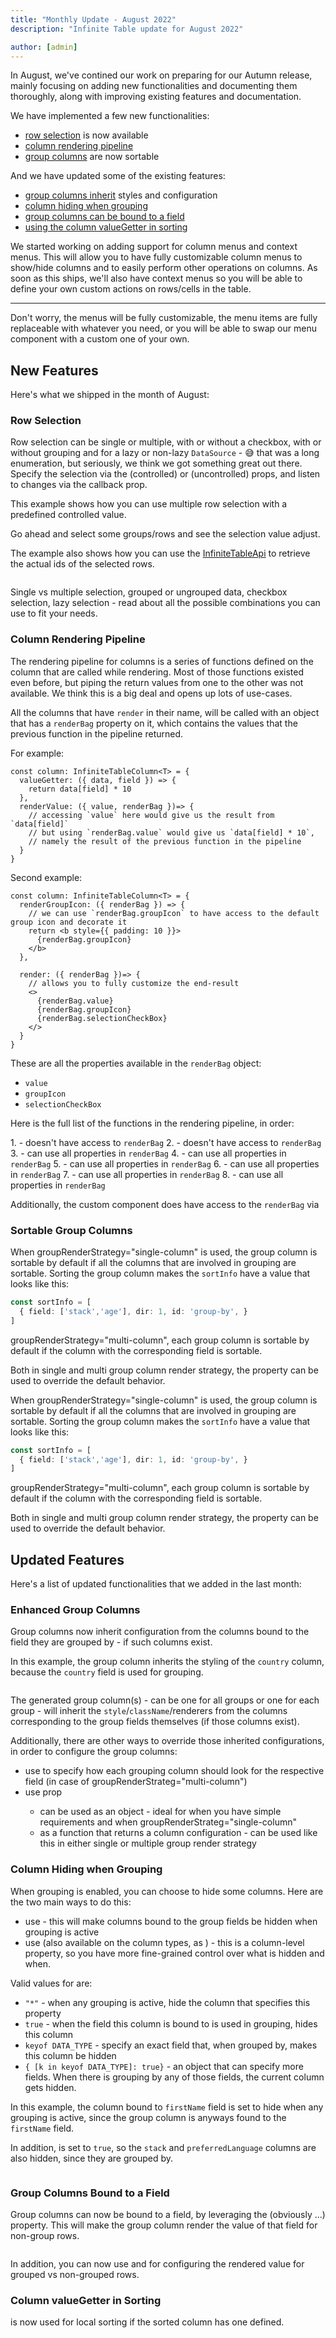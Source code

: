 ```yaml
---
title: "Monthly Update - August 2022"
description: "Infinite Table update for August 2022"

author: [admin]
---
```

In August, we've contined our work on preparing for our Autumn release, mainly focusing on adding new functionalities and documenting them thoroughly, along with improving existing features and documentation.

We have implemented a few new functionalities:

 * [row selection](#row-selection) is now available
 * [column rendering pipeline](#column-rendering-pipeline)
 * [group columns](#sortable-group-columns) are now sortable
 

And we have updated some of the existing features:

 * [group columns inherit](#enhanced-group-columns) styles and configuration
 * [column hiding when grouping](#column-hiding-when-grouping)
 * [group columns can be bound to a field](#group-columns-bound-to-a-field)
 * [using the column valueGetter in sorting](#column-valuegetter-in-sorting)
 
<Note title="Coming soon">

We started working on adding support for column menus and context menus. This will allow you to have fully customizable column menus to show/hide columns and to easily perform other operations on columns. 
As soon as this ships, we'll also have context menus so you will be able to define your own custom actions on rows/cells in the table.

---

Don't worry, the menus will be fully customizable, the menu items are fully replaceable with whatever you need, or you will be able to swap our menu component with a custom one of your own.

</Note>

## New Features

Here's what we shipped in the month of August:

### Row Selection

Row selection can be single or multiple, with or without a checkbox, with or without grouping and for a lazy or non-lazy `DataSource` - 😅 that was a long enumeration, but seriously, we think we got something great out there. Specify the selection via the <DPropLink name="rowSelection" /> (controlled) or <DPropLink name="defaultRowSelection" /> (uncontrolled) props, and listen to changes via the <DPropLink name="onRowSelectionChange" /> callback prop.

<Sandpack title="Multi row checkbox selection with grouping" >

<Description>

This example shows how you can use multiple row selection with a predefined controlled value.

Go ahead and select some groups/rows and see the selection value adjust.

The example also shows how you can use the [InfiniteTableApi](/docs/latest/reference/api) to retrieve the actual ids of the selected rows.

</Description>


```ts file=../../../../docs/latest/reference/controlled-multi-row-selection-example.page.tsx
```

</Sandpack>


<YouWillLearnCard inline title="Find out more on row selection" path="/docs/latest/learn/selection/row-selection">

Single vs multiple selection, grouped or ungrouped data, checkbox selection, lazy selection - read about all the possible combinations you can use to fit your needs.

</YouWillLearnCard>


### Column Rendering Pipeline

The rendering pipeline for columns is a series of functions defined on the column that are called while rendering. Most of those functions existed even before, but piping the return values from one to the other was not available. We think this is a big deal and opens up lots of use-cases.

<Note>

All the columns that have `render` in their name, will be called with an object that has a `renderBag` property on it, which contains the values that the previous function in the pipeline returned.

</Note>

For example:

```tsx
const column: InfiniteTableColumn<T> = {
  valueGetter: ({ data, field }) => {
    return data[field] * 10
  },
  renderValue: ({ value, renderBag })=> {
    // accessing `value` here would give us the result from `data[field]`
    // but using `renderBag.value` would give us `data[field] * 10`, 
    // namely the result of the previous function in the pipeline
  }
}
```

Second example:

```tsx
const column: InfiniteTableColumn<T> = {
  renderGroupIcon: ({ renderBag }) => {
    // we can use `renderBag.groupIcon` to have access to the default group icon and decorate it
    return <b style={{ padding: 10 }}>
      {renderBag.groupIcon}
    </b>
  },

  render: ({ renderBag })=> {
    // allows you to fully customize the end-result
    <>
      {renderBag.value}
      {renderBag.groupIcon}
      {renderBag.selectionCheckBox}
    </>
  }
}
```

These are all the properties available in the `renderBag` object:

 * `value`
 * `groupIcon`
 * `selectionCheckBox`

Here is the full list of the functions in the rendering pipeline, in order:

1.<PropLink name="columns.valueGetter" /> - doesn't have access to `renderBag`
2.<PropLink name="columns.valueFormatter" /> - doesn't have access to `renderBag`
3.<PropLink name="columns.renderGroupIcon" /> - can use all properties in `renderBag`
4.<PropLink name="columns.renderSelectionCheckBox" /> - can use all properties in `renderBag`
5.<PropLink name="columns.renderValue" /> - can use all properties in `renderBag`
6.<PropLink name="columns.renderGroupValue" /> - can use all properties in `renderBag`
7.<PropLink name="columns.renderLeafValue" /> - can use all properties in `renderBag`
8.<PropLink name="columns.render" /> - can use all properties in `renderBag`

Additionally, the <PropLink name="columns.components.ColumnCell" /> custom component does have access to the `renderBag` via <HookLink name="useInfiniteColumnCell" />

### Sortable Group Columns

When <PropLink name="groupRenderStrategy">groupRenderStrategy="single-column"</PropLink> is used, the group column is sortable by default if all the columns that are involved in grouping are sortable. Sorting the group column makes the `sortInfo` have a value that looks like this:


```ts
const sortInfo = [
  { field: ['stack','age'], dir: 1, id: 'group-by', }
]
```

 <PropLink name="groupRenderStrategy">groupRenderStrategy="multi-column"</PropLink>, each group column is sortable by default if the column with the corresponding field is sortable.

 <Note>

 Both in single and multi group column render strategy, the <PropLink name="columns.sortable" /> property can be used to override the default behavior.

 </Note>


When <PropLink name="groupRenderStrategy">groupRenderStrategy="single-column"</PropLink> is used, the group column is sortable by default if all the columns that are involved in grouping are sortable. Sorting the group column makes the `sortInfo` have a value that looks like this:


```ts
const sortInfo = [
  { field: ['stack','age'], dir: 1, id: 'group-by', }
]
```

 <PropLink name="groupRenderStrategy">groupRenderStrategy="multi-column"</PropLink>, each group column is sortable by default if the column with the corresponding field is sortable.

 <Note>

 Both in single and multi group column render strategy, the <PropLink name="columns.sortable" /> property can be used to override the default behavior.

 </Note>


## Updated Features

Here's a list of updated functionalities that we added in the last month:


### Enhanced Group Columns

Group columns now inherit configuration from the columns bound to the field they are grouped by - if such columns exist.


 
<Sandpack title="Group column inherits style from related column">

<Description>

In this example, the group column inherits the styling of the `country` column, because the `country` field is used for grouping.

</Description>

```ts file=../../../../docs/latest/learn/grouping-and-pivoting/row-grouping-example.page.tsx
```

</Sandpack>


<Note>

The generated group column(s) - can be one for all groups or one for each group - will inherit the `style`/`className`/renderers from the columns corresponding to the group fields themselves (if those columns exist).

Additionally, there are other ways to override those inherited configurations, in order to configure the group columns:
 * use <PropLink name="groupBy.column" /> to specify how each grouping column should look for the respective field (in case of <PropLink name="groupRenderStrategy">groupRenderStrateg="multi-column"</PropLink>)
 * use <PropLink name="groupColumn" /> prop 
    * can be used as an object - ideal for when you have simple requirements and when <PropLink name="groupRenderStrategy">groupRenderStrateg="single-column"</PropLink>
    * as a function that returns a column configuration - can be used like this in either single or multiple group render strategy

</Note>



### Column Hiding when Grouping

When grouping is enabled, you can choose to hide some columns. Here are the two main ways to do this:

 * use <PropLink name="hideColumnWhenGrouped" /> - this will make columns bound to the group fields be hidden when grouping is active
 * use <PropLink name="columns.defaultHiddenWhenGroupedBy" /> (also available on the column types, as <PropLink name="columnTypes.defaultHiddenWhenGroupedBy" />) - this is a column-level property, so you have more fine-grained control over what is hidden and when.

Valid values for <PropLink name="columns.defaultHiddenWhenGroupedBy" /> are:

 * `"*"` - when any grouping is active, hide the column that specifies this property
 * `true` - when the field this column is bound to is used in grouping, hides this column
 * `keyof DATA_TYPE` - specify an exact field that, when grouped by, makes this column be hidden
 * `{ [k in keyof DATA_TYPE]: true}` - an object that can specify more fields. When there is grouping by any of those fields, the current column gets hidden.

 
<Sandpack title="Hide columns when grouping">

<Description>

In this example, the column bound to `firstName` field is set to hide when any grouping is active, since the group column is anyways found to the `firstName` field.

In addition, <PropLink name="hideColumnWhenGrouped" /> is set to `true`, so the `stack` and `preferredLanguage` columns are also hidden, since they are grouped by.

</Description>

```ts file=../../../../docs/latest/reference/hide-columns-when-grouping-example.page.tsx
```

</Sandpack>


### Group Columns Bound to a Field 

Group columns can now be bound to a field, by leveraging the (obviously ...) <PropLink name="columns.field" /> property. This will make the group column render the value of that field for non-group rows.


<Sandpack title="Group columns with field">

```ts file=../../../../docs/latest/reference/group-column-bound-to-field-example.page.tsx
```

</Sandpack>

In addition, you can now use <PropLink name="columns.renderGroupValue" /> and <PropLink name="columns.renderLeafValue" /> for configuring the rendered value for grouped vs non-grouped rows.


### Column valueGetter in Sorting

<PropLink name="columns.valueGetter" /> is now used for local sorting if the sorted column has one defined.